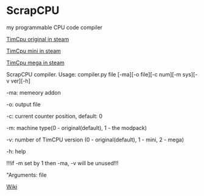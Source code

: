 # ScrapCPU
my programmable CPU code compiler

[TimCpu original in steam](https://steamcommunity.com/sharedfiles/filedetails/?id=2678083620)

[TimCpu mini in steam](https://steamcommunity.com/sharedfiles/filedetails/?id=2682961616)

[TimCpu mega in steam](https://steamcommunity.com/sharedfiles/filedetails/?id=2687909738)

ScrapCPU compiler. Usage: compiler.py file [-ma][-o file][-c num][-m sys][-v ver][-h]

-ma: memeory addon

-o: output file

-c: current counter position, default: 0

-m: machine type(0 - original(default), 1 - the modpack)

-v: number of TimCPU version (0 - original(default), 1 - mini, 2 - mega)

-h: help



!!!if -m set by 1 then -ma, -v will be unused!!!

"Arguments: file

[Wiki](https://github.com/timofey260/ScrapCPU/wiki)
